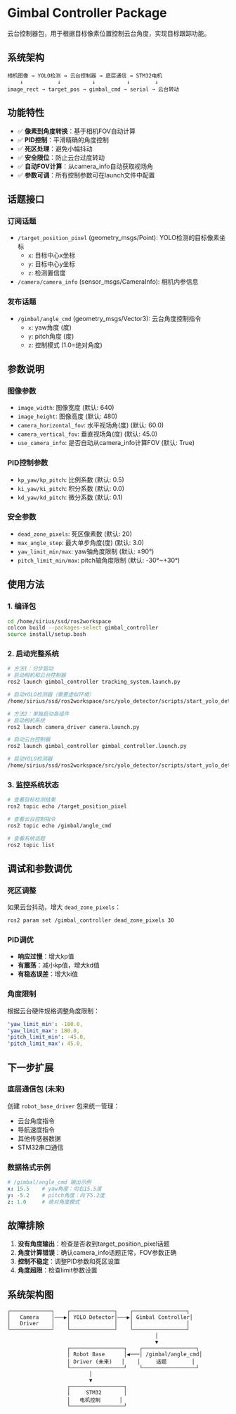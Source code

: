 # Gimbal Controller Package

云台控制器包，用于根据目标像素位置控制云台角度，实现目标跟踪功能。

## 系统架构

```
相机图像 → YOLO检测 → 云台控制器 → 底层通信 → STM32电机
    ↓           ↓          ↓          ↓        ↓
image_rect → target_pos → gimbal_cmd → serial → 云台转动
```

## 功能特性

- ✅ **像素到角度转换**：基于相机FOV自动计算
- ✅ **PID控制**：平滑精确的角度控制
- ✅ **死区处理**：避免小幅抖动
- ✅ **安全限位**：防止云台过度转动
- ✅ **自动FOV计算**：从camera_info自动获取视场角
- ✅ **参数可调**：所有控制参数可在launch文件中配置

## 话题接口

### 订阅话题
- `/target_position_pixel` (geometry_msgs/Point): YOLO检测的目标像素坐标
  - `x`: 目标中心x坐标
  - `y`: 目标中心y坐标  
  - `z`: 检测置信度
- `/camera/camera_info` (sensor_msgs/CameraInfo): 相机内参信息

### 发布话题
- `/gimbal/angle_cmd` (geometry_msgs/Vector3): 云台角度控制指令
  - `x`: yaw角度 (度)
  - `y`: pitch角度 (度)
  - `z`: 控制模式 (1.0=绝对角度)

## 参数说明

### 图像参数
- `image_width`: 图像宽度 (默认: 640)
- `image_height`: 图像高度 (默认: 480)
- `camera_horizontal_fov`: 水平视场角(度) (默认: 60.0)
- `camera_vertical_fov`: 垂直视场角(度) (默认: 45.0)
- `use_camera_info`: 是否自动从camera_info计算FOV (默认: True)

### PID控制参数
- `kp_yaw/kp_pitch`: 比例系数 (默认: 0.5)
- `ki_yaw/ki_pitch`: 积分系数 (默认: 0.0)
- `kd_yaw/kd_pitch`: 微分系数 (默认: 0.1)

### 安全参数
- `dead_zone_pixels`: 死区像素数 (默认: 20)
- `max_angle_step`: 最大单步角度(度) (默认: 3.0)
- `yaw_limit_min/max`: yaw轴角度限制 (默认: ±90°)
- `pitch_limit_min/max`: pitch轴角度限制 (默认: -30°~+30°)

## 使用方法

### 1. 编译包
```bash
cd /home/sirius/ssd/ros2workspace
colcon build --packages-select gimbal_controller
source install/setup.bash
```

### 2. 启动完整系统
```bash
# 方法1：分步启动
# 启动相机和云台控制器
ros2 launch gimbal_controller tracking_system.launch.py

# 启动YOLO检测器（需要虚拟环境）
/home/sirius/ssd/ros2workspace/src/yolo_detector/scripts/start_yolo_detector.sh
```

```bash
# 方法2：单独启动各组件
# 启动相机系统
ros2 launch camera_driver camera.launch.py

# 启动云台控制器
ros2 launch gimbal_controller gimbal_controller.launch.py

# 启动YOLO检测器
/home/sirius/ssd/ros2workspace/src/yolo_detector/scripts/start_yolo_detector.sh
```

### 3. 监控系统状态
```bash
# 查看目标检测结果
ros2 topic echo /target_position_pixel

# 查看云台控制指令
ros2 topic echo /gimbal/angle_cmd

# 查看系统话题
ros2 topic list
```

## 调试和参数调优

### 死区调整
如果云台抖动，增大 `dead_zone_pixels`：
```bash
ros2 param set /gimbal_controller dead_zone_pixels 30
```

### PID调优
- **响应过慢**：增大kp值
- **有震荡**：减小kp值，增大kd值
- **有稳态误差**：增大ki值

### 角度限制
根据云台硬件规格调整角度限制：
```yaml
'yaw_limit_min': -180.0,
'yaw_limit_max': 180.0,
'pitch_limit_min': -45.0,
'pitch_limit_max': 45.0,
```

## 下一步扩展

### 底层通信包 (未来)
创建 `robot_base_driver` 包来统一管理：
- 云台角度指令
- 导航速度指令
- 其他传感器数据
- STM32串口通信

### 数据格式示例
```yaml
# /gimbal/angle_cmd 输出示例
x: 15.5    # yaw角度：向右15.5度
y: -5.2    # pitch角度：向下5.2度  
z: 1.0     # 绝对角度模式
```

## 故障排除

1. **没有角度输出**：检查是否收到target_position_pixel话题
2. **角度计算错误**：确认camera_info话题正常，FOV参数正确
3. **控制不稳定**：调整PID参数和死区设置
4. **角度超限**：检查limit参数设置

## 系统架构图

```
┌─────────────┐    ┌──────────────┐    ┌─────────────────┐
│   Camera    │───▶│ YOLO Detector│───▶│ Gimbal Controller│
│   Driver    │    │              │    │                 │
└─────────────┘    └──────────────┘    └─────────────────┘
                                               │
                                               ▼
                   ┌─────────────────┐    ┌─────────────────┐
                   │ Robot Base      │◀───│ /gimbal/angle_cmd│
                   │ Driver (未来)   │    │     话题        │
                   └─────────────────┘    └─────────────────┘
                          │
                          ▼
                   ┌─────────────────┐
                   │     STM32       │
                   │   电机控制      │
                   └─────────────────┘
```

